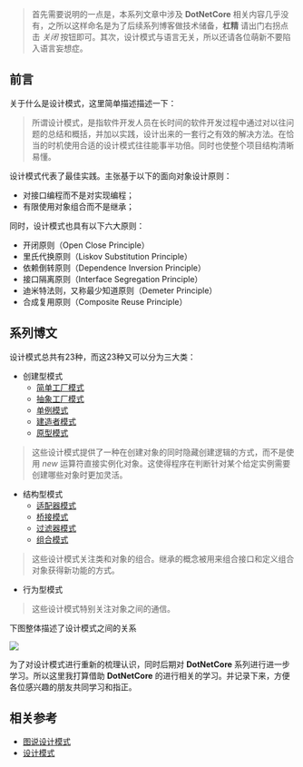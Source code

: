 ﻿> 首先需要说明的一点是，本系列文章中涉及 **DotNetCore** 相关内容几乎没有，之所以这样命名是为了后续系列博客做技术储备，**杠精** 请出门右拐点击 *关闭* 按钮即可。其次，设计模式与语言无关，所以还请各位萌新不要陷入语言妄想症。

## 前言

关于什么是设计模式，这里简单描述描述一下：

> 所谓设计模式，是指软件开发人员在长时间的软件开发过程中通过对以往问题的总结和概括，并加以实践，设计出来的一套行之有效的解决方法。在恰当的时机使用合适的设计模式往往能事半功倍。同时也使整个项目结构清晰易懂。

设计模式代表了最佳实践。主张基于以下的面向对象设计原则：

- 对接口编程而不是对实现编程；
- 有限使用对象组合而不是继承；

同时，设计模式也具有以下六大原则：

- 开闭原则（Open Close Principle）
- 里氏代换原则（Liskov Substitution Principle）
- 依赖倒转原则（Dependence Inversion Principle）
- 接口隔离原则（Interface Segregation Principle）
- 迪米特法则，又称最少知道原则（Demeter Principle）
- 合成复用原则（Composite Reuse Principle）

## 系列博文

设计模式总共有23种，而这23种又可以分为三大类：

- 创建型模式
  - [简单工厂模式](https://www.cnblogs.com/hippieZhou/p/9938761.html)
  - [抽象工厂模式](https://www.cnblogs.com/hippieZhou/p/9939891.html)
  - [单例模式](https://www.cnblogs.com/hippieZhou/p/9940021.html)
  - [建造者模式](https://www.cnblogs.com/hippieZhou/p/9940354.html)
  - [原型模式](https://www.cnblogs.com/hippieZhou/p/9940504.html)

> 这些设计模式提供了一种在创建对象的同时隐藏创建逻辑的方式，而不是使用 *new* 运算符直接实例化对象。这使得程序在判断针对某个给定实例需要创建哪些对象时更加灵活。

- 结构型模式
  - [适配器模式](https://www.cnblogs.com/hippieZhou/p/9941684.html)
  - [桥接模式](https://www.cnblogs.com/hippieZhou/p/9942277.html)
  - [过滤器模式](https://www.cnblogs.com/hippieZhou/p/9965175.html)
  - [组合模式](https://www.cnblogs.com/hippieZhou/p/9972384.html)

> 这些设计模式关注类和对象的组合。继承的概念被用来组合接口和定义组合对象获得新功能的方式。

- 行为型模式

> 这些设计模式特别关注对象之间的通信。

下图整体描述了设计模式之间的关系

![](https://img2018.cnblogs.com/blog/749711/201811/749711-20181110112909986-39355182.jpg)

为了对设计模式进行重新的梳理认识，同时后期对 **DotNetCore** 系列进行进一步学习。所以这里我打算借助 **DotNetCore** 的进行相关的学习。并记录下来，方便各位感兴趣的朋友共同学习和指正。

## 相关参考

- [图说设计模式](https://design-patterns.readthedocs.io/zh_CN/latest/index.html)
- [设计模式](http://www.runoob.com/design-pattern/design-pattern-tutorial.html)